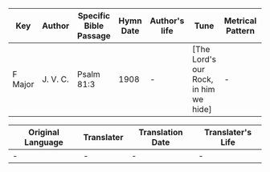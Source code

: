 Key | Author   | Specific Bible Passage     |Hymn Date |Author's life |Tune |Metrical Pattern   |Composer/Source
-- | --------- | ---------------------------|----------|--------------|-----|-------------------|-------------  
F Major |J. V. C. |Psalm 81:3 |1908 |- |[The Lord's our Rock, in him we hide] |- |F. E. Belden

Original Language | Translater | Translation Date   | Translater's Life  
----------------- | --------- | --------------------|-------------     
\- |- |- |-
